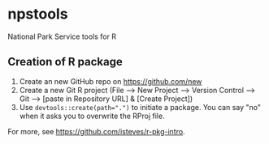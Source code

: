 # npstools
National Park Service tools for R

## Creation of R package

1. Create an new GitHub repo on https://github.com/new
1. Create a new Git R project (File --> New Project --> Version Control --> Git --> [paste in Repository URL] & [Create Project])
1. Use `devtools::create(path=".")` to initiate a package. You can say "no" when it asks you to overwrite the RProj file.

For more, see https://github.com/isteves/r-pkg-intro.
